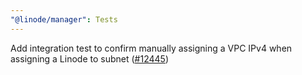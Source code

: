 ```yaml
---
"@linode/manager": Tests
---
```


Add integration test to confirm manually assigning a VPC IPv4 when assigning a Linode to subnet ([#12445](https://github.com/linode/manager/pull/12445))
